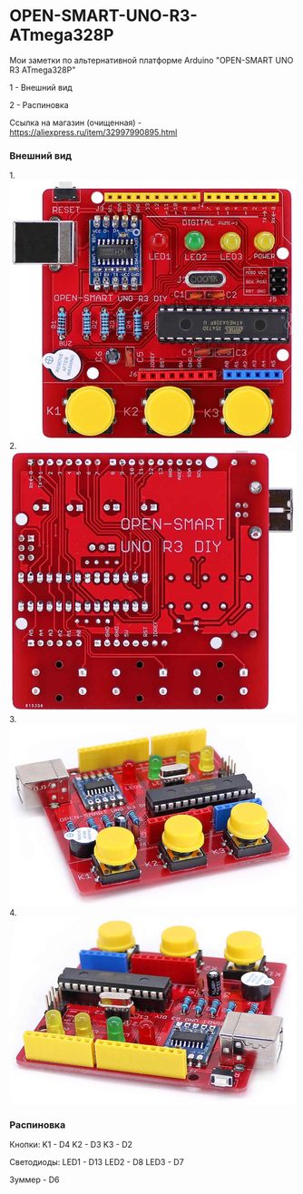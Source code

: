 # OPEN-SMART-UNO-R3-ATmega328P
Мои заметки по альтернативной платформе Arduino "OPEN-SMART UNO R3 ATmega328P"

1 - Внешний вид

2 - Распиновка


Ссылка на магазин (очищенная) - https://aliexpress.ru/item/32997990895.html

<h3>Внешний вид</h3>
1.
<img src="https://github.com/gc986/OPEN-SMART-UNO-R3-ATmega328P/blob/main/images/1.jpeg" alt="вид сверху">
2.
<img src="https://github.com/gc986/OPEN-SMART-UNO-R3-ATmega328P/blob/main/images/2.jpeg" alt="вид снизу">
3.
<img src="https://github.com/gc986/OPEN-SMART-UNO-R3-ATmega328P/blob/main/images/3.jpeg" alt="вид сбоку">
4.
<img src="https://github.com/gc986/OPEN-SMART-UNO-R3-ATmega328P/blob/main/images/4.jpeg" alt="вид сбоку">

<h3>Распиновка</h3>
Кнопки:
K1 - D4
K2 - D3
K3 - D2

Светодиоды:
LED1 - D13
LED2 - D8
LED3 - D7

Зуммер - D6
